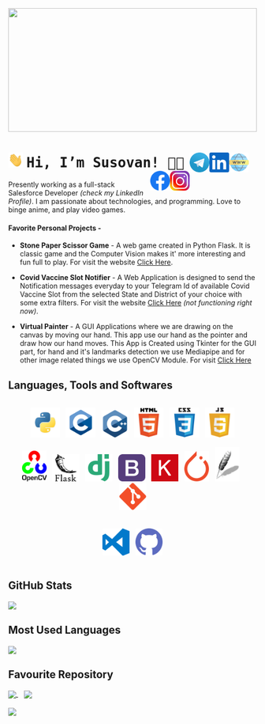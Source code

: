 <img src=".assets/banner.gif" width=100% height=250px>

<h1 style="padding-right: 1rem;">
    <img src=".assets/wave.gif" width=30px height=30px> <samp>Hi, I’m Susovan! 👨‍💻</samp>
    <a href="https://susovangithub.github.io/w/">
        <img align="right" alt="Susovan's LinkedIn" width="40px" src=".assets/web.png" />
    </a>
    <a href="https://www.linkedin.com/in/susovandas/">
        <img align="right" alt="Susovan's LinkedIn" width="40px" src=".assets/linkedin.svg" />
    </a>
    <a href="https://t.me/susovandas_tg">
        <img align="right" alt="Susovan's Telegram" width="40px" src=".assets/telegram.png" />
    </a>
    <a href="https://instagram.com/_susovandas/">
        <img align="right" alt="Susovan's Instagram" width="40px" src=".assets/instagram.png" />
    </a>
    <a href="https://www.facebook.com/susovandasfb/">
        <img align="right" alt="Susovan's Facebook" width="40px" src=".assets/facebook.svg" />
    </a>
</h1>

Presently working as a full-stack Salesforce Developer _(check my LinkedIn Profile)_. I am passionate about technologies, and programming. Love to binge anime, and play video games.

#### Favorite Personal Projects - 
* **Stone Paper Scissor Game** - A web game created in Python Flask. It is classic game and the Computer Vision makes it' more interesting and fun full to play. For visit the website [Click Here](https://stone-paper-scissors-game.herokuapp.com/).

* **Covid Vaccine Slot Notifier** - A Web Application is designed to send the Notification messages everyday to your Telegram Id of available Covid Vaccine Slot from the selected State and District of your choice with some extra filters. For visit the website [Click Here](https://covid-vaccine-slot-reminder.herokuapp.com/) _(not functioning right now)_.

* **Virtual Painter** - A GUI Applications where we are drawing on the canvas by moving our hand. This app use our hand as the pointer and draw how our hand moves. This App is Created using Tkinter for the GUI part, for hand and it's landmarks detection we use Mediapipe and for other image related things we use OpenCV Module. For visit [Click Here](https://github.com/SusovanGithub/Tkinter-Applications/tree/master/Virtual-Painter/)


## Languages, Tools and Softwares
<div style="padding: 1rem;" align="center">
    <a href="https://www.python.org/"><img alt="Python" width="60px" src=".assets/python.png"></a>&nbsp;&nbsp;
    <a href="https://en.wikipedia.org/wiki/C_(programming_language)"><img alt="C" width="60px" src=".assets/c.png"></a>&nbsp;&nbsp;
    <a href="https://isocpp.org/"><img alt="C++" width="55px" src=".assets/c++.png"></a>&nbsp;&nbsp;
    <a href="https://en.wikipedia.org/wiki/HTML"><img alt="Html" width="60px" src=".assets/html.png"></a>&nbsp;&nbsp;
    <a href="https://en.wikipedia.org/wiki/CSS"><img alt="CSS" width="60px" src=".assets/css.png"></a>&nbsp;&nbsp;
    <a href="https://www.javascript.com/"><img alt="Javascript" width="60px" src=".assets/javascript.png"></a>
    <br><br>
    <a href="https://opencv.org/"><img alt="OpenCV" width="50px" src=".assets/OpenCV_Logo.png"></a>&nbsp;&nbsp;
    <a href="https://flask.palletsprojects.com/en/2.0.x/"><img alt="Flask" width="55" src=".assets/flask.png"></a>&nbsp;&nbsp;
    <a href="https://www.djangoproject.com/"><img alt="Django" width="55" src=".assets/django.png"></a>&nbsp;&nbsp;
    <a href="https://getbootstrap.com/"><img alt="Bootstrap" width="55" src=".assets/bootstrap.png"></a>&nbsp;&nbsp;
    <a href="https://keras.io/"><img alt="keras" width="55" src=".assets/keras.png"></a>&nbsp;&nbsp;
    <a href="https://pytorch.org"><img alt="Pytorch" width="50px" src=".assets/pytorch.png"></a>&nbsp;&nbsp;
    <a href="https://docs.python.org/3/library/tkinter.html"><img alt="Tkinter" width="50px" src=".assets/tkinter.png"></a>&nbsp;&nbsp;
    <a href="https://git-scm.com/"><img alt="Git" width="55" src=".assets/git.png"></a>
    <br><br><br>
    <a href="https://code.visualstudio.com/"><img alt="VS Code" width="55" src=".assets/visual-studio-code.png"></a>&nbsp;&nbsp;
    <a href="https://github.com/"><img alt="Github" width="55" src=".assets/github.png"></a>
    <br>
</div>

## GitHub Stats
<img align="center" src="https://github-readme-stats.vercel.app/api?username=susovangithub&count_private=true&include_all_commits=true&theme=tokyonight&show_icons=true&custom_title=My%20GitHub%20Stats">

## Most Used Languages
<img align="center" src="https://github-readme-stats.vercel.app/api/top-langs/?username=SusovanGithub&layout=compact&theme=tokyonight&custom_title=My%20Top%20Languages">

## Favourite Repository
<a href="https://github.com/SusovanGithub/OpenCV-Projects">
  <img align="center" src="https://github-readme-stats.vercel.app/api/pin/?username=SusovanGithub&repo=OpenCV-Projects&theme=tokyonight">
</a>&nbsp;&nbsp;
<a href="https://github.com/SusovanGithub/Python-Games">
  <img align="center" src="https://github-readme-stats.vercel.app/api/pin/?username=SusovanGithub&repo=Python-Games&theme=tokyonight">
</a>
<br>
<br>
<a href="https://github.com/SusovanGithub/Tkinter-Applications">
  <img align="center" src="https://github-readme-stats.vercel.app/api/pin/?username=SusovanGithub&repo=Tkinter-Applications&theme=tokyonight">
</a>
